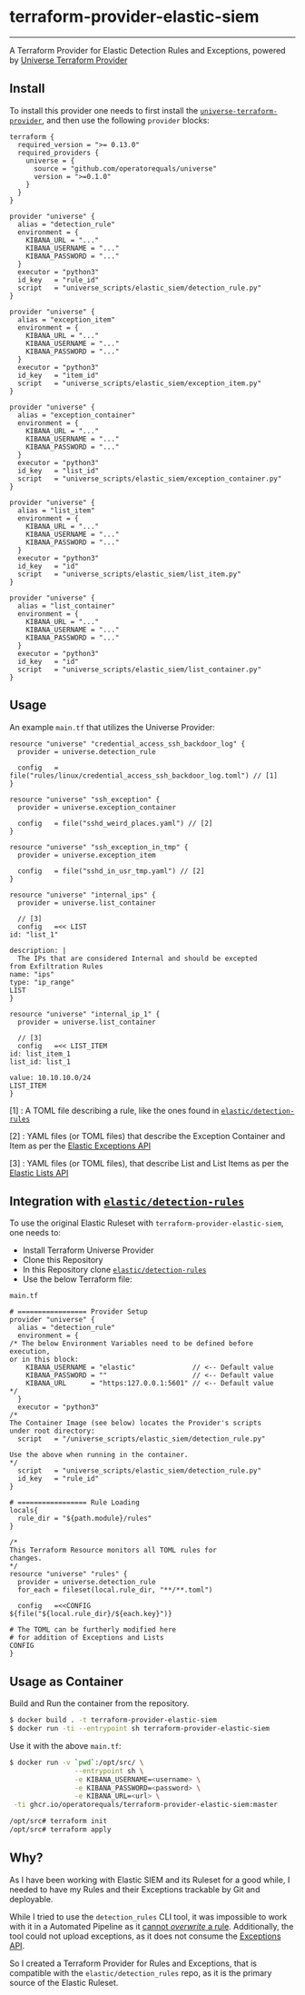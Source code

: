 # terraform-provider-elastic-siem
----

A Terraform Provider for Elastic Detection Rules and Exceptions, powered by [Universe Terraform Provider](https://github.com/operatorequals/terraform-provider-universe)

## Install

To install this provider one needs to first install the [`universe-terraform-provider`](https://github.com/operatorequals/terraform-provider-universe#installing-the-provider), and then use the following `provider` blocks:

```hcl
terraform {
  required_version = ">= 0.13.0"
  required_providers {
    universe = {
      source = "github.com/operatorequals/universe"
      version = ">=0.1.0"
    }
  }
}

provider "universe" {
  alias = "detection_rule"
  environment = {
    KIBANA_URL = "..."
    KIBANA_USERNAME = "..."
    KIBANA_PASSWORD = "..."
  }
  executor = "python3"
  id_key   = "rule_id"
  script   = "universe_scripts/elastic_siem/detection_rule.py"
}

provider "universe" {
  alias = "exception_item"
  environment = {
    KIBANA_URL = "..."
    KIBANA_USERNAME = "..."
    KIBANA_PASSWORD = "..."
  }
  executor = "python3"
  id_key   = "item_id"
  script   = "universe_scripts/elastic_siem/exception_item.py"
}

provider "universe" {
  alias = "exception_container"
  environment = {
    KIBANA_URL = "..."
    KIBANA_USERNAME = "..."
    KIBANA_PASSWORD = "..."
  }
  executor = "python3"
  id_key   = "list_id"
  script   = "universe_scripts/elastic_siem/exception_container.py"
}

provider "universe" {
  alias = "list_item"
  environment = {
    KIBANA_URL = "..."
    KIBANA_USERNAME = "..."
    KIBANA_PASSWORD = "..."
  }
  executor = "python3"
  id_key   = "id"
  script   = "universe_scripts/elastic_siem/list_item.py"
}

provider "universe" {
  alias = "list_container"
  environment = {
    KIBANA_URL = "..."
    KIBANA_USERNAME = "..."
    KIBANA_PASSWORD = "..."
  }
  executor = "python3"
  id_key   = "id"
  script   = "universe_scripts/elastic_siem/list_container.py"
}
```

## Usage

An example `main.tf` that utilizes the Universe Provider:

```hcl
resource "universe" "credential_access_ssh_backdoor_log" {
  provider = universe.detection_rule

  config   = file("rules/linux/credential_access_ssh_backdoor_log.toml") // [1]
}

resource "universe" "ssh_exception" {
  provider = universe.exception_container

  config   = file("sshd_weird_places.yaml") // [2]
}

resource "universe" "ssh_exception_in_tmp" {
  provider = universe.exception_item

  config   = file("sshd_in_usr_tmp.yaml") // [2]
}

resource "universe" "internal_ips" {
  provider = universe.list_container

  // [3]
  config   =<< LIST
id: "list_1"

description: |
  The IPs that are considered Internal and should be excepted
from Exfiltration Rules
name: "ips"
type: "ip_range"
LIST
}

resource "universe" "internal_ip_1" {
  provider = universe.list_container

  // [3]
  config   =<< LIST_ITEM
id: list_item_1
list_id: list_1

value: 10.10.10.0/24
LIST_ITEM
}
```

[1] : A TOML file describing a rule, like the ones found in [`elastic/detection-rules`](https://github.com/elastic/detection-rules/blob/main/rules/linux/credential_access_ssh_backdoor_log.toml)

[2] : YAML files (or TOML files) that describe the Exception Container and Item as per the [Elastic Exceptions API](https://www.elastic.co/guide/en/security/current/exceptions-api-overview.html)

[3] : YAML files (or TOML files), that describe List and List Items as per the [Elastic Lists API](https://www.elastic.co/guide/en/security/7.16/lists-api-overview.html)

## Integration with  [`elastic/detection-rules`](https://github.com/elastic/detection-rules)

To use the original Elastic Ruleset with `terraform-provider-elastic-siem`, one needs to:

* Install Terraform Universe Provider
* Clone this Repository
* In this Repository clone [`elastic/detection-rules`](https://github.com/elastic/detection-rules)
* Use the below Terraform file:

`main.tf`

```hcl
# ================= Provider Setup
provider "universe" {
  alias = "detection_rule"
  environment = {
/* The below Environment Variables need to be defined before execution,
or in this block:
    KIBANA_USERNAME = "elastic"              // <-- Default value
    KIBANA_PASSWORD = ""                     // <-- Default value
    KIBANA_URL      = "https:127.0.0.1:5601" // <-- Default value
*/
  }
  executor = "python3"
/*
The Container Image (see below) locates the Provider's scripts
under root directory:
  script   = "/universe_scripts/elastic_siem/detection_rule.py"

Use the above when running in the container.
*/
  script   = "universe_scripts/elastic_siem/detection_rule.py"
  id_key   = "rule_id"
}

# ================= Rule Loading
locals{
  rule_dir = "${path.module}/rules"
}

/*
This Terraform Resource monitors all TOML rules for
changes.
*/
resource "universe" "rules" {
  provider = universe.detection_rule
  for_each = fileset(local.rule_dir, "**/**.toml")

  config   =<<CONFIG
${file("${local.rule_dir}/${each.key}")}

# The TOML can be furtherly modified here
# for addition of Exceptions and Lists
CONFIG
}
```

## Usage as Container

Build and Run the container from the repository.
```bash
$ docker build . -t terraform-provider-elastic-siem
$ docker run -ti --entrypoint sh terraform-provider-elastic-siem
```

Use it with the above `main.tf`:
```bash
$ docker run -v `pwd`:/opt/src/ \
                --entrypoint sh \
                -e KIBANA_USERNAME=<username> \
                -e KIBANA_PASSWORD=<password> \
                -e KIBANA_URL=<url> \
 -ti ghcr.io/operatorequals/terraform-provider-elastic-siem:master

/opt/src# terraform init
/opt/src# terraform apply
```


## Why?

As I have been working with Elastic SIEM and its Ruleset for a good while, I needed to have my Rules and their Exceptions trackable by Git
and deployable.

While I tried to use the `detection_rules` CLI tool, it was impossible to work with it in a Automated Pipeline as it [cannot *overwrite* a rule](https://github.com/elastic/detection-rules/issues/612).
Additionally, the tool could not upload exceptions, as it does not consume the
[Exceptions API](https://www.elastic.co/guide/en/security/current/exceptions-api-overview.html).

So I created a Terraform Provider for Rules and Exceptions, that is compatible with the `elastic/detection_rules` repo, as it is the primary source of the Elastic Ruleset.

